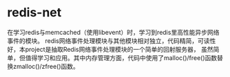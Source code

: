 # redis-net
在学习redis与memcached（使用libevent）时，学习到redis里高性能异步网络事件的模块。
redis网络事件处理模块与其他模块相对独立，代码精简，可读性好，本project是抽取Redis网络事件处理模块的一个简单的回射服务器，
虽然简单，但值得学习和应用。其中内存管理方面，代码中使用了malloc()/free()函数替换zmalloc()/zfree()函数。
